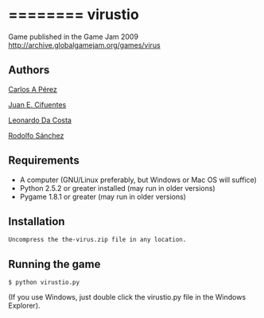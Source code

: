 ========
virustio
========

Game published in the Game Jam 2009 http://archive.globalgamejam.org/games/virus

Authors
-------

[Carlos A Pérez](https://github.com/carlosapd)

[Juan E. Cifuentes](http://juan-cifuentes.com/)

[Leonardo Da Costa](https://plus.google.com/103201059348320060502/posts)

[Rodolfo Sánchez](https://github.com/rodolfo2488) 

Requirements
------------

* A computer (GNU/Linux preferably, but Windows or Mac OS will suffice)
* Python 2.5.2 or greater installed (may run in older versions)
* Pygame 1.8.1 or greater (may run in older versions)



Installation
------------

	Uncompress the the-virus.zip file in any location.


Running the game
----------------

	$ python virustio.py


(If you use Windows, just double click the virustio.py file in the Windows Explorer).
